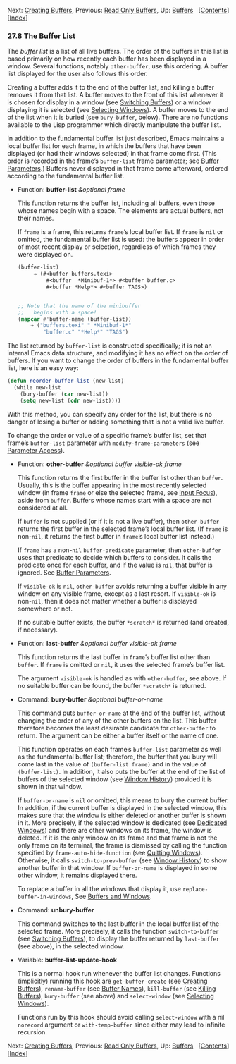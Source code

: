 

Next: [Creating Buffers](Creating-Buffers.html), Previous: [Read Only Buffers](Read-Only-Buffers.html), Up: [Buffers](Buffers.html)   \[[Contents](index.html#SEC_Contents "Table of contents")]\[[Index](Index.html "Index")]

### 27.8 The Buffer List

The *buffer list* is a list of all live buffers. The order of the buffers in this list is based primarily on how recently each buffer has been displayed in a window. Several functions, notably `other-buffer`, use this ordering. A buffer list displayed for the user also follows this order.

Creating a buffer adds it to the end of the buffer list, and killing a buffer removes it from that list. A buffer moves to the front of this list whenever it is chosen for display in a window (see [Switching Buffers](Switching-Buffers.html)) or a window displaying it is selected (see [Selecting Windows](Selecting-Windows.html)). A buffer moves to the end of the list when it is buried (see `bury-buffer`, below). There are no functions available to the Lisp programmer which directly manipulate the buffer list.

In addition to the fundamental buffer list just described, Emacs maintains a local buffer list for each frame, in which the buffers that have been displayed (or had their windows selected) in that frame come first. (This order is recorded in the frame’s `buffer-list` frame parameter; see [Buffer Parameters](Buffer-Parameters.html).) Buffers never displayed in that frame come afterward, ordered according to the fundamental buffer list.

*   Function: **buffer-list** *\&optional frame*

    This function returns the buffer list, including all buffers, even those whose names begin with a space. The elements are actual buffers, not their names.

    If `frame` is a frame, this returns `frame`’s local buffer list. If `frame` is `nil` or omitted, the fundamental buffer list is used: the buffers appear in order of most recent display or selection, regardless of which frames they were displayed on.

    ```lisp
    (buffer-list)
         ⇒ (#<buffer buffers.texi>
             #<buffer  *Minibuf-1*> #<buffer buffer.c>
             #<buffer *Help*> #<buffer TAGS>)
    ```

    ```lisp
    ```

    ```lisp
    ;; Note that the name of the minibuffer
    ;;   begins with a space!
    (mapcar #'buffer-name (buffer-list))
        ⇒ ("buffers.texi" " *Minibuf-1*"
            "buffer.c" "*Help*" "TAGS")
    ```

The list returned by `buffer-list` is constructed specifically; it is not an internal Emacs data structure, and modifying it has no effect on the order of buffers. If you want to change the order of buffers in the fundamental buffer list, here is an easy way:

```lisp
(defun reorder-buffer-list (new-list)
  (while new-list
    (bury-buffer (car new-list))
    (setq new-list (cdr new-list))))
```

With this method, you can specify any order for the list, but there is no danger of losing a buffer or adding something that is not a valid live buffer.

To change the order or value of a specific frame’s buffer list, set that frame’s `buffer-list` parameter with `modify-frame-parameters` (see [Parameter Access](Parameter-Access.html)).

*   Function: **other-buffer** *\&optional buffer visible-ok frame*

    This function returns the first buffer in the buffer list other than `buffer`. Usually, this is the buffer appearing in the most recently selected window (in frame `frame` or else the selected frame, see [Input Focus](Input-Focus.html)), aside from `buffer`. Buffers whose names start with a space are not considered at all.

    If `buffer` is not supplied (or if it is not a live buffer), then `other-buffer` returns the first buffer in the selected frame’s local buffer list. (If `frame` is non-`nil`, it returns the first buffer in `frame`’s local buffer list instead.)

    If `frame` has a non-`nil` `buffer-predicate` parameter, then `other-buffer` uses that predicate to decide which buffers to consider. It calls the predicate once for each buffer, and if the value is `nil`, that buffer is ignored. See [Buffer Parameters](Buffer-Parameters.html).

    If `visible-ok` is `nil`, `other-buffer` avoids returning a buffer visible in any window on any visible frame, except as a last resort. If `visible-ok` is non-`nil`, then it does not matter whether a buffer is displayed somewhere or not.

    If no suitable buffer exists, the buffer `*scratch*` is returned (and created, if necessary).

<!---->

*   Function: **last-buffer** *\&optional buffer visible-ok frame*

    This function returns the last buffer in `frame`’s buffer list other than `buffer`. If `frame` is omitted or `nil`, it uses the selected frame’s buffer list.

    The argument `visible-ok` is handled as with `other-buffer`, see above. If no suitable buffer can be found, the buffer `*scratch*` is returned.

<!---->

*   Command: **bury-buffer** *\&optional buffer-or-name*

    This command puts `buffer-or-name` at the end of the buffer list, without changing the order of any of the other buffers on the list. This buffer therefore becomes the least desirable candidate for `other-buffer` to return. The argument can be either a buffer itself or the name of one.

    This function operates on each frame’s `buffer-list` parameter as well as the fundamental buffer list; therefore, the buffer that you bury will come last in the value of `(buffer-list frame)` and in the value of `(buffer-list)`. In addition, it also puts the buffer at the end of the list of buffers of the selected window (see [Window History](Window-History.html)) provided it is shown in that window.

    If `buffer-or-name` is `nil` or omitted, this means to bury the current buffer. In addition, if the current buffer is displayed in the selected window, this makes sure that the window is either deleted or another buffer is shown in it. More precisely, if the selected window is dedicated (see [Dedicated Windows](Dedicated-Windows.html)) and there are other windows on its frame, the window is deleted. If it is the only window on its frame and that frame is not the only frame on its terminal, the frame is dismissed by calling the function specified by `frame-auto-hide-function` (see [Quitting Windows](Quitting-Windows.html)). Otherwise, it calls `switch-to-prev-buffer` (see [Window History](Window-History.html)) to show another buffer in that window. If `buffer-or-name` is displayed in some other window, it remains displayed there.

    To replace a buffer in all the windows that display it, use `replace-buffer-in-windows`, See [Buffers and Windows](Buffers-and-Windows.html).

<!---->

*   Command: **unbury-buffer**

    This command switches to the last buffer in the local buffer list of the selected frame. More precisely, it calls the function `switch-to-buffer` (see [Switching Buffers](Switching-Buffers.html)), to display the buffer returned by `last-buffer` (see above), in the selected window.

<!---->

*   Variable: **buffer-list-update-hook**

    This is a normal hook run whenever the buffer list changes. Functions (implicitly) running this hook are `get-buffer-create` (see [Creating Buffers](Creating-Buffers.html)), `rename-buffer` (see [Buffer Names](Buffer-Names.html)), `kill-buffer` (see [Killing Buffers](Killing-Buffers.html)), `bury-buffer` (see above) and `select-window` (see [Selecting Windows](Selecting-Windows.html)).

    Functions run by this hook should avoid calling `select-window` with a nil `norecord` argument or `with-temp-buffer` since either may lead to infinite recursion.

Next: [Creating Buffers](Creating-Buffers.html), Previous: [Read Only Buffers](Read-Only-Buffers.html), Up: [Buffers](Buffers.html)   \[[Contents](index.html#SEC_Contents "Table of contents")]\[[Index](Index.html "Index")]
